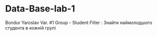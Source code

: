 # Data-Base-lab-1
Bondur Yaroslav
Var. #1
Group - Student
Filter : Знайти наймолодшого студента в кожній групі

